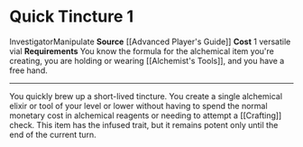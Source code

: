 ﻿---
actions: '[one-action]'
cost: 1 versatile vial
element: null
frequency: null
id: '547'
name: Quick Tincture
rarity: Common
requirement: You know the formula for the alchemical item you're creating, you are
  holding or wearing [[DATABASE/equipment/Alchemist's Tools|alchemist's tools]] ,
  and you have a free hand.
school: null
source: '[[DATABASE/source/Advanced Player''s Guide|Advanced Player''s Guide]]'
trait:
- '[[DATABASE/trait/Investigator|Investigator]]'
- '[[DATABASE/trait/Manipulate|Manipulate]]'
trigger: null
type: Action

---
# Quick Tincture <span class="action-icon">1</span>

<span class="item-trait">Investigator</span><span class="item-trait">Manipulate</span>
**Source** [[Advanced Player's Guide]] 
**Cost** 1 versatile vial
**Requirements** You know the formula for the alchemical item you're creating, you are holding or wearing [[Alchemist's Tools]], and you have a free hand.

---
You quickly brew up a short-lived tincture. You create a single alchemical elixir or tool of your level or lower without having to spend the normal monetary cost in alchemical reagents or needing to attempt a [[Crafting]] check. This item has the infused trait, but it remains potent only until the end of the current turn.